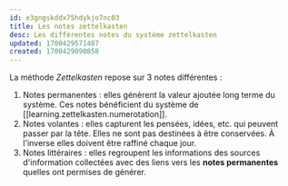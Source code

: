 ```yaml
---
id: e3gngskddx75hdykjo7nc03
title: Les notes zettelkasten
desc: Les différentes notes du système zettelkasten
updated: 1700429571487
created: 1700429090858
---
```


La méthode _Zettelkasten_ repose sur 3 notes différentes :

1. Notes permanentes : elles génèrent la valeur ajoutée long terme du système. Ces notes bénéficient du système de [[learning.zettelkasten.numerotation]].
2. Notes volantes : elles capturent les pensées, idées, etc. qui peuvent passer par la tête. Elles ne sont pas destinées à être conservées. À l'inverse elles doivent être raffiné chaque jour.
3. Notes littéraires : elles regroupent les informations des sources d'information collectées avec des liens vers les **notes permanentes** quelles ont permises de générer.

